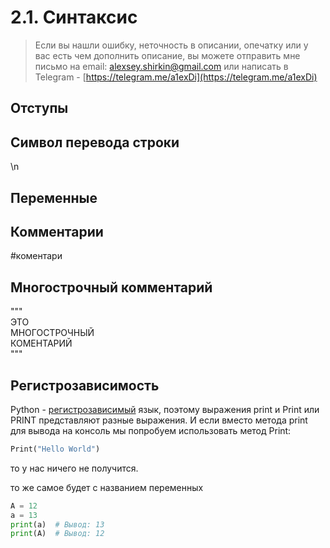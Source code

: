# 2.1. Синтаксис

> Если вы нашли ошибку, неточность в описании, опечатку или у вас есть чем дополнить описание, вы можете отправить мне письмо на email: alexsey.shirkin@gmail.com или написать в Telegram - [https://telegram.me/a1exDi](https://telegram.me/a1exDi)

## Отступы

## Символ перевода строки

\n

## Переменные

## Комментарии

\#коментари

## Многострочный комментарий

"""  
ЭТО  
МНОГОСТРОЧНЫЙ  
КОМЕНТАРИЙ  
"""

## Регистрозависимость

Python - [регистрозависимый](https://ru.wikipedia.org/wiki/%D0%A7%D1%83%D0%B2%D1%81%D1%82%D0%B2%D0%B8%D1%82%D0%B5%D0%BB%D1%8C%D0%BD%D0%BE%D1%81%D1%82%D1%8C_%D0%BA_%D1%80%D0%B5%D0%B3%D0%B8%D1%81%D1%82%D1%80%D1%83_%D1%81%D0%B8%D0%BC%D0%B2%D0%BE%D0%BB%D0%BE%D0%B2) язык, поэтому выражения print и Print или PRINT представляют разные выражения. И если вместо метода print для вывода на консоль мы попробуем использовать метод Print:

```python
Print("Hello World")
```

 то у нас ничего не получится.

то же самое будет с названием переменных

```python
A = 12
a = 13
print(a)  # Вывод: 13  
print(A)  # Вывод: 12
```

